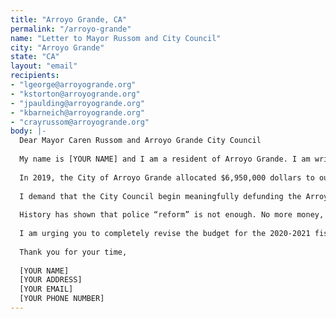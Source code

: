 ```yaml
---
title: "Arroyo Grande, CA"
permalink: "/arroyo-grande"
name: "Letter to Mayor Russom and City Council"
city: "Arroyo Grande"
state: "CA"
layout: "email"
recipients:
- "lgeorge@arroyogrande.org"
- "kstorton@arroyogrande.org"
- "jpaulding@arroyogrande.org"
- "kbarneich@arroyogrande.org"
- "crayrussom@arroyogrande.org"
body: |-
  Dear Mayor Caren Russom and Arroyo Grande City Council
  
  My name is [YOUR NAME] and I am a resident of Arroyo Grande. I am writing to demand that the Arroyo Grande City Council adopt a city budget that prioritizes community well-being, and redirects funding away from the police.
  
  In 2019, the City of Arroyo Grande allocated $6,950,000 dollars to our police system, an inordinate 39% of our total budget. This is compared much higher than the amount of money allocated towards community development, with only no money towards affordable housing development. Next year, the city estimates that there will be deficits as a result of the pandemic. The city may recoup these funds by decreasing the police budget.
  
  I demand that the City Council begin meaningfully defunding the Arroyo Grande Police Department and re-allocate those funds to programs proven to more effectively promote a safe and equitable community. We need funding for community-based mental health services, substance abuse treatment services, affordable housing programs, not police. I demand a budget that reflects the actual needs of Arroyo Grande residents.
  
  History has shown that police “reform” is not enough. No more money, and more importantly, no more lives must be lost to police. We must take a hard look at the way the current system in place fails to serve-and in fact actively harms-our community, and come together to reimagine the role of police in our city.
  
  I am urging you to completely revise the budget for the 2020-2021 fiscal year, and to invest in the people, not the police.
  
  Thank you for your time,
  
  [YOUR NAME]
  [YOUR ADDRESS]
  [YOUR EMAIL]
  [YOUR PHONE NUMBER]
---
```

